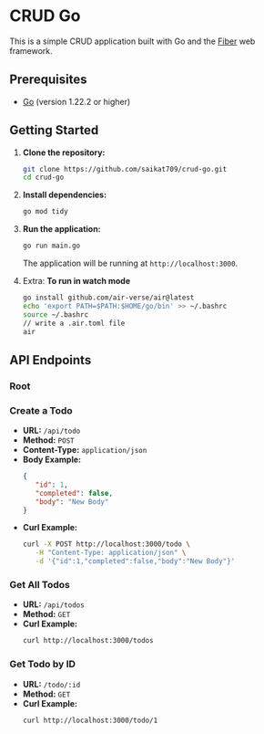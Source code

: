 # CRUD Go

This is a simple CRUD application built with Go and the [Fiber](https://gofiber.io/) web framework.

## Prerequisites

- [Go](https://golang.org/doc/install) (version 1.22.2 or higher)

## Getting Started

1. **Clone the repository:**

   ```bash
   git clone https://github.com/saikat709/crud-go.git
   cd crud-go
   ```

2. **Install dependencies:**

   ```bash
   go mod tidy
   ```

3. **Run the application:**

   ```bash
   go run main.go
   ```
   
   The application will be running at `http://localhost:3000`.


4. Extra:  **To run in watch mode**

   ```bash
   go install github.com/air-verse/air@latest
   echo 'export PATH=$PATH:$HOME/go/bin' >> ~/.bashrc
   source ~/.bashrc
   // write a .air.toml file
   air

   ```

## API Endpoints

### Root


### Create a Todo
- **URL:** `/api/todo`
- **Method:** `POST`
- **Content-Type:** `application/json`
- **Body Example:**
   ```json
   {
      "id": 1,
      "completed": false,
      "body": "New Body"
   }
   ```
- **Curl Example:**
   ```bash
   curl -X POST http://localhost:3000/todo \
      -H "Content-Type: application/json" \
      -d '{"id":1,"completed":false,"body":"New Body"}'
   ```

### Get All Todos
- **URL:** `/api/todos`
- **Method:** `GET`
- **Curl Example:**
   ```bash
   curl http://localhost:3000/todos
   ```

### Get Todo by ID
- **URL:** `/todo/:id`
- **Method:** `GET`
- **Curl Example:**
   ```bash
   curl http://localhost:3000/todo/1
   ```

